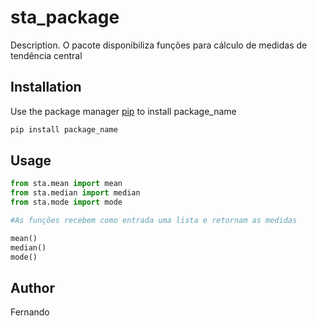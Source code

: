 # sta_package

Description. 
O pacote disponibiliza funções para cálculo de medidas de tendência central

## Installation

Use the package manager [pip](https://pip.pypa.io/en/stable/) to install package_name

```bash
pip install package_name
```

## Usage

```python
from sta.mean import mean
from sta.median import median
from sta.mode import mode

#As funções recebem como entrada uma lista e retornam as medidas

mean()
median()
mode()

```

## Author
Fernando


